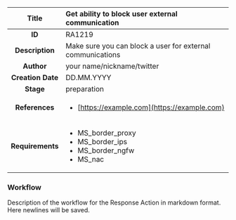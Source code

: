 | Title                       |  Get ability to block user external communication         |
|:---------------------------:|:--------------------|
| **ID**                      | RA1219            |
| **Description**             | Make sure you can block a user for external communications   |
| **Author**                  | your name/nickname/twitter        |
| **Creation Date**           | DD.MM.YYYY |
| **Stage**                   | preparation         |
| **References** |<ul><li>[https://example.com](https://example.com)</li></ul>|
| **Requirements** |<ul><li>MS_border_proxy</li><li>MS_border_ips</li><li>MS_border_ngfw</li><li>MS_nac</li></ul>|

### Workflow

Description of the workflow for the Response Action in markdown format.  
Here newlines will be saved.  
